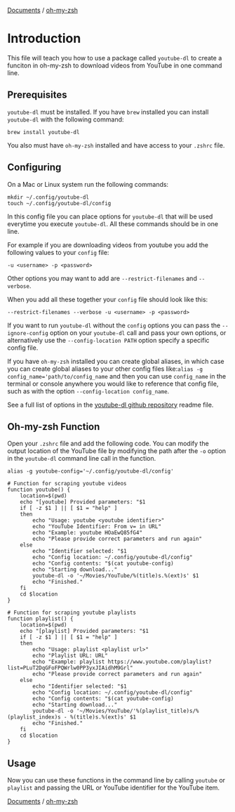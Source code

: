 [Documents](../readme.md) / [oh-my-zsh](oh-my-zsh.md)

# Introduction

This file will teach you how to use a package called `youtube-dl` to create a funciton in oh-my-zsh to download videos from YouTube in one command line.

## Prerequisites

`youtube-dl` must be installed. If you have `brew` installed you can install `youtube-dl` with the following command:

```
brew install youtube-dl
```

You also must have `oh-my-zsh` installed and have access to your `.zshrc` file.

## Configuring

On a Mac or Linux system run the following commands:

```
mkdir ~/.config/youtube-dl
touch ~/.config/youtube-dl/config
```

In this config file you can place options for `youtube-dl` that will be used everytime you execute `youtube-dl`. All these commands should be in one line.

For example if you are downloading videos from youtube you add the following values to your `config` file:

```
-u <username> -p <password>
```

Other options you may want to add are `--restrict-filenames` and `--verbose`.

When you add all these together your `config` file should look like this:

```
--restrict-filenames --verbose -u <username> -p <password>
```

If you want to run `youtube-dl` without the `config` options you can pass the `--ignore-config` option on your `youtube-dl` call and pass your own options, or alternatively use the `--config-location PATH` option specify a specific config file.

If you have `oh-my-zsh` installed you can create global aliases, in which case you can create global aliases to your other config files like:`alias -g config_name='path/to/config_name` and then you can use `config_name` in the terminal or console anywhere you would like to reference that config file, such as with the option `--config-location config_name`.

See a full list of options in the [youtube-dl github repository](https://github.com/ytdl-org/youtube-dl) readme file.

## Oh-my-zsh Function

Open your `.zshrc` file and add the following code. You can modify the output location of the YouTube file by modifying the path after the `-o` option in the `youtube-dl` command line call in the function.

```
alias -g youtube-config='~/.config/youtube-dl/config'

# Function for scraping youtube videos
function youtube() {
	location=$(pwd)
	echo "[youtube] Provided parameters: "$1
	if [ -z $1 ] || [ $1 = "help" ]
	then
		echo "Usage: youtube <youtube identifier>"
		echo "YouTube Identifier: From v= in URL"
		echo "Example: youtube HOaEwQ85fG4"
		echo "Please provide correct parameters and run again"
	else
		echo "Identifier selected: "$1
		echo "Config location: ~/.config/youtube-dl/config"
		echo "Config contents: "$(cat youtube-config)
		echo "Starting download..."
		youtube-dl -o '~/Movies/YouTube/%(title)s.%(ext)s' $1
		echo "Finished."
	fi
	cd $location
}

# Function for scraping youtube playlists
function playlist() {
	location=$(pwd)
	echo "[playlist] Provided parameters: "$1
	if [ -z $1 ] || [ $1 = "help" ]
	then
		echo "Usage: playlist <playlist url>"
		echo "Playlist URL: URL"
		echo "Example: playlist https://www.youtube.com/playlist?list=PLuT2DqGFoFPQWrlw0PP3yxJIAidhM9Grl"
		echo "Please provide correct parameters and run again"
	else
		echo "Identifier selected: "$1
		echo "Config location: ~/.config/youtube-dl/config"
		echo "Config contents: "$(cat youtube-config)
		echo "Starting download..."
		youtube-dl -o '~/Movies/YouTube/'%(playlist_title)s/%(playlist_index)s - %(title)s.%(ext)s' $1
		echo "Finished."
	fi
	cd $location
}
```

## Usage

Now you can use these functions in the command line by calling `youtube` or `playlist` and passing the URL or YouTube identifier for the YouTube item.

[Documents](../readme.md) / [oh-my-zsh](oh-my-zsh.md)
